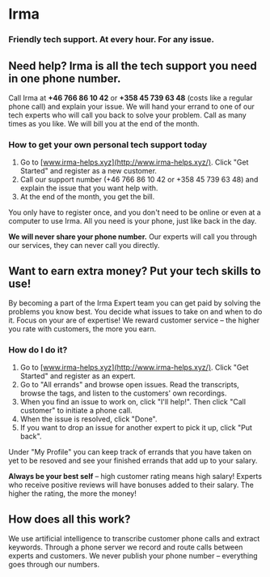 Irma
====

### Friendly tech support. At every hour. For any issue.

Need help? Irma is all the tech support you need in one phone number.
----------------------------------------------------------

Call Irma at **+46 766 86 10 42** or **+358 45 739 63 48** (costs like a regular phone call) and explain your issue. We will hand your errand to one of our tech experts who will call you back to solve your problem. Call as many times as you like. We will bill you at the end of the month.

### How to get your own personal tech support today

1. Go to [www.irma-helps.xyz](http://www.irma-helps.xyz/). Click "Get Started" and register as a new customer.
1. Call our support number (+46 766 86 10 42 or +358 45 739 63 48) and explain the issue that you want help with.
1. At the end of the month, you get the bill.

You only have to register once, and you don't need to be online or even at a computer to use Irma. All you need is your phone, just like back in the day.

**We will never share your phone number.** Our experts will call you through our services, they can never call you directly.

Want to earn extra money? Put your tech skills to use!
----------------------------------------------------

By becoming a part of the Irma Expert team you can get paid by solving the problems you know best. You decide what issues to take on and when to do it. Focus on your are of expertise! We reward customer service – the higher you rate with customers, the more you earn.

### How do I do it?

1. Go to [www.irma-helps.xyz](http://www.irma-helps.xyz/). Click "Get Started" and register as an expert.
1. Go to "All errands" and browse open issues. Read the transcripts, browse the tags, and listen to the customers' own recordings.
1. When you find an issue to work on, click "I'll help!". Then click "Call customer" to initiate a phone call.
1. When the issue is resolved, click "Done".
1. If you want to drop an issue for another expert to pick it up, click "Put back".

Under "My Profile" you can keep track of errands that you have taken on yet to be resoved and see your finished errands that add up to your salary.

**Always be your best self** – high customer rating means high salary! Experts who receive positive reviews will have bonuses added to their salary. The higher the rating, the more the money!

How does all this work?
------------------

We use artificial intelligence to transcribe customer phone calls and extract keywords. Through a phone server we record and route calls between experts and customers. We never publish your phone number – everything goes through our numbers.
